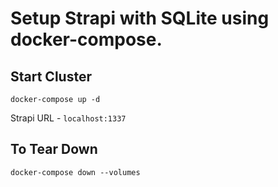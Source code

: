 # Setup Strapi with SQLite using docker-compose.

## Start Cluster
```
docker-compose up -d
```
Strapi URL - `localhost:1337`

## To Tear Down
```
docker-compose down --volumes
```